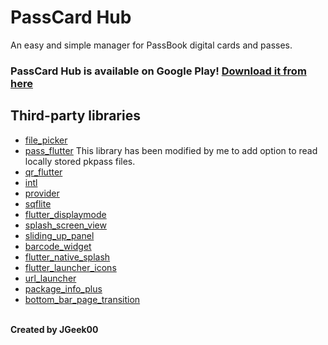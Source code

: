 # PassCard Hub

An easy and simple manager for PassBook digital cards and passes.

### PassCard Hub is available on Google Play! [Download it from here](https://play.google.com/store/apps/details?id=com.jgeek00.passcardhub)

## Third-party libraries
- [file_picker](https://pub.dev/packages/file_picker)
- [pass_flutter](https://pub.dev/packages/pass_flutter) This library has been modified by me to add option to read locally stored pkpass files.
- [qr_flutter](https://pub.dev/packages/qr_flutter)
- [intl](https://pub.dev/packages/intl)
- [provider](https://pub.dev/packages/provider)
- [sqflite](https://pub.dev/packages/sqflite)
- [flutter_displaymode](https://pub.dev/packages/flutter_displaymode)
- [splash_screen_view](https://pub.dev/packages/splash_screen_view)
- [sliding_up_panel](https://pub.dev/packages/sliding_up_panel)
- [barcode_widget](https://pub.dev/packages/barcode_widget)
- [flutter_native_splash](https://pub.dev/packages/flutter_native_splash)
- [flutter_launcher_icons](https://pub.dev/packages/flutter_launcher_icons)
- [url_launcher](https://pub.dev/packages/url_launcher)
- [package_info_plus](https://pub.dev/packages/package_info_plus)
- [bottom_bar_page_transition](https://pub.dev/packages/bottom_bar_page_transition)
<br>
<b>Created by JGeek00</b>
